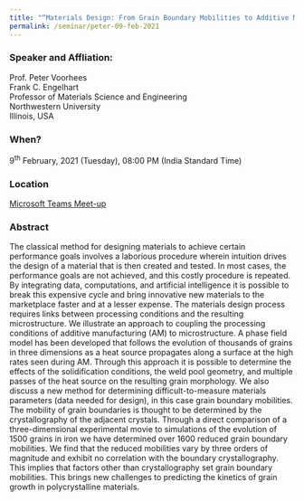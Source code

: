 ```yaml
---
title: "“Materials Design: From Grain Boundary Mobilities to Additive Manufacturing”  (09/02/21)"
permalink: /seminar/peter-09-feb-2021
---
```

### Speaker and Affliation:
Prof. Peter Voorhees <br>
Frank C. Engelhart<br>
Professor of Materials Science and Engineering <br>
Northwestern University<br>
Illinois, USA<br>

### When?
9<sup>th</sup> February, 2021 (Tuesday), 08:00 PM (India Standard Time)

### Location
<a href="https://teams.microsoft.com/l/meetup-join/19%3ameeting_YjA3MDBmNTEtYjcwMi00NmNmLTk5NzEtMjNlYWNlNjZmNjE2%40thread.v2/0?context=%7b%22Tid%22%3a%226f15cd97-f6a7-41e3-b2c5-ad4193976476%22%2c%22Oid%22%3a%2237cbbc90-5847-4c97-858e-f150a9d01371%22%7d" target="_blank">Microsoft Teams Meet-up</a>

### Abstract
 The classical method for designing materials to achieve certain performance goals involves a laborious procedure wherein intuition drives the design of a material that is then created and tested. In most cases, the performance goals are not achieved, and this costly procedure is repeated. By integrating data, computations, and artificial intelligence it is possible to break this expensive cycle and bring innovative new materials to the marketplace faster and at a lesser expense. The materials design process requires links between processing conditions and the resulting microstructure. We illustrate an approach to coupling the processing conditions of additive manufacturing (AM) to microstructure. A phase field model has been developed that follows the evolution of thousands of grains in three dimensions as a heat source propagates along a surface at the high rates seen during AM. Through this approach it is possible to determine the effects of the solidification conditions, the weld pool geometry, and multiple passes of the heat source on the resulting grain morphology. We also discuss a new method for determining difficult-to-measure materials parameters (data needed for design), in this case grain boundary mobilities. The mobility of grain boundaries is thought to be determined by the crystallography of the adjacent crystals. Through a direct comparison of a three-dimensional experimental movie to simulations of the evolution of 1500 grains in iron we have determined over 1600 reduced grain boundary mobilities. We find that the reduced mobilities vary by three orders of magnitude and exhibit no correlation with the boundary crystallography. This implies that factors other than crystallography set grain boundary mobilities. This brings new challenges to predicting the kinetics of grain growth in polycrystalline materials. <br>

  
